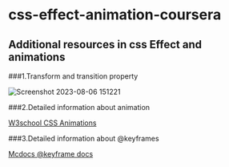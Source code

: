 # css-effect-animation-coursera

## Additional resources in css Effect and animations

###1.Transform and transition property

![Screenshot 2023-08-06 151221](https://github.com/sajith22580/css-effect-animation/assets/70060290/3ad837d0-9f6c-4f0f-976e-f04e05894813)

###2.Detailed information about animation

[W3school CSS Animations](https://www.w3schools.com/css/css3_animations.asp)

###3.Detailed information about @keyframes

[Mcdocs @keyframe docs](https://developer.mozilla.org/en-US/docs/Web/CSS/@keyframes)







